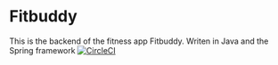 # Fitbuddy
This is the backend of the fitness app Fitbuddy. Writen in Java and the Spring framework
[![CircleCI](https://circleci.com/gh/RickVerkuijlen/fitbuddy-backend.svg?style=svg)](https://circleci.com/gh/RickVerkuijlen/fitbuddy-backend)
